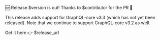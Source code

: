 🆕 Release $version is out! Thanks to $contributor for the PR 👏

This release adds support for GraphQL-core v3.3 (which has not yet been
released). Note that we continue to support GraphQL-core v3.2 as well.

Get it here 👉 $release_url
